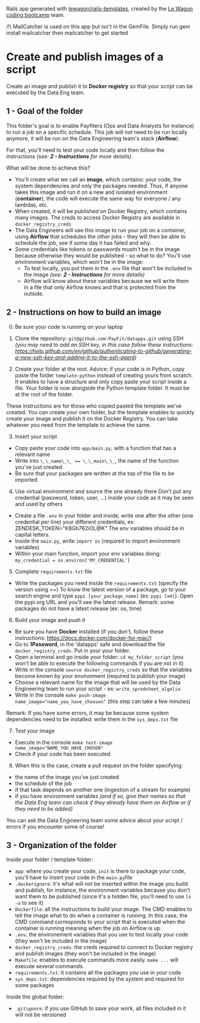 Rails app generated with [lewagon/rails-templates](https://github.com/lewagon/rails-templates), created by the [Le Wagon coding bootcamp](https://www.lewagon.com) team.

/!\ MailCatcher is used on this app but isn't in the GemFile.
Simply run gem install mailcatcher then mailcatcher to get started

# Create and publish images of a script
Create an image and publish it to **Docker registry** so that your script can be executed by the Data Eng team.

## 1 - Goal of the folder
This folder's goal is to enable Payfiters (Ops and Data Analysts for instance) to run a job on a specific schedule. This job will not need to be run locally anymore, it will be run on the Data Engineering team's stack (**Airflow**).

For that, you'll need to test your code locally and then follow the instructions *(see: **2 - Instructions** for more details)*.

What will be done to achieve this?
- You'll create what we call an **image**, which contains: your code, the system dependencies and only the packages needed. Thus, if anyone takes this image and run it on a new and isolated environment (**container**), the code will execute the same way for everyone /  any lambdas, etc.
- When created, it will be published on Docker Registry, which contains many images. The creds to access Docker Registry are available in `docker_registry_creds`
- The Data Engineers will use this image to run your job on a container, using **Airflow** that schedules the other jobs - they will then be able to schedule the job, see if some day it has failed and why.
- Some credentials like tokens or passwords mustn't be in the image because otherwise they would be published - so what to do? You'll use environment variables, which won't be in the image:
    - To test locally, you put them in the `.env` file that won't be included in the image *(see: **2 - Instructions** for more details)*
    - Airflow will know about these variables because we will write them in a file that only Airflow knows and that is protected from the outside.


## 2 - Instructions on how to build an image

0. Be sure your code is running on your laptop 

1. Clone the repository: `git@github.com:PayFit/datapps.git` using SSH *(you may need to add an SSH key, in this case follow these instructions: https://help.github.com/en/github/authenticating-to-github/generating-a-new-ssh-key-and-adding-it-to-the-ssh-agent)*

2. Create your folder at the root.
Advice: if your code is in Python, copy paste the folder `template-python` instead of creating yours from scratch. It enables to have a structure and only copy paste your script inside a file.
Your folder is now alongside the Python template folder. It must be at the root of the folder.

These instructions are for those who copied pasted the template we've created. You can create your own folder, but the template enables to quickly create your image and publish it on the Docker Registry. You can take whatever you need from the template to achieve the same.

3. Insert your script
- Copy paste your code into `app/main.py`, with a function that has a relevant name
- Write into `\_\_name\_\_ == \_\_main\_\_`, the name of the function you've just created
- Be sure that your packages are written at the top of the file to be imported

4. Use virtual environment and source the one already there
Don't put any credential (password, token, user, ...) inside your code as it may be seen and used by others
- Create a file `.env` in your folder and inside, write one after the other (one credential per line) your different credentials, ex: ZENDESK_TOKEN="K8Gh762iOL@K"
The env variables should be in capital letters.
- Inside the `main.py`, write `import os` (required to import environment variables)
- Within your main function, import your env variables doing: `my_credential = os.environ['MY_CREDENTIAL']`

5. Complete `requirements.txt` file
- Write the packages you need inside the `requirements.txt` (specify the version using ==)
To know the latest version of a package, go to your search engine and type `pypi [your_package_name]` (ex: `pypi lxml`). Open the pypi.org URL and you'll see the latest release.
Remark: some packages do not have a latest release (ex: os, time)

6. Build your image and push it
- Be sure you have **Docker** installed (if you don't, follow these instructions: https://docs.docker.com/docker-for-mac/)
- Go to **1Password**, in the 'datapps' safe and download the file `docker_registry_creds`. Put in your your folder.
- Open a terminal and go inside your folder: `cd my_folder_script` (you won't be able to execute the following commands if you are not in it)
- Write in the console `source docker_registry_creds` so that the variables become known by your environment (required to publish your image)
- Choose a relevant name for the image that will be used by the Data Engineering team to run your script - ex: `write_spredsheet_algolia`
- Write in the console `make push-image name_image="name_you_have_choosen"` (this step can take a few minutes)

Remark: If you have some errors, it may be because some system dependencies need to be installed: write them in the `sys_deps.txt` file

7. Test your image
- Execute in the console `make test-image name_image="NAME_YOU_HAVE_CHOSEN"`
- Check if your code has been executed

8. When this is the case, create a pull request on the folder specifying:
- the name of the image you've just created
- the schedule of the job
- if that task depends on another one (ingestion of a stream for example)
- if you have environment variables *(and if so, give their names so that the Data Eng team can check if they already have them on Airflow or if they need to be added)*

You can ask the Data Engineering team some advice about your script / errors if you encounter some of course!

## 3 - Organization of the folder

Inside your folder / template folder:
- `app`: where you create your code, `init` is there to package your code, you'll have to insert your code in the `main.py`file
- `.dockerignore`: it's what will not be inserted within the image you build and publish, for instance, the environment variables because you don't want them to be published (since it's a hidden file, you'll need to use `ls -a` to see it)
- `Dockerfile`: all the instructions to build your image. The CMD enables to tell the image what to do when a container is running. In this case, the CMD command corresponds to your script that is executed when the container is running meaning when the job on Airflow is up.
- `.env`: the environement variables that you use to test locally your code (they won't be included in the image)
- `docker_registry_creds`: the creds required to connect to Docker registry and publish images (they won't be included in the image)
- `Makefile`: enables to execute commands more easily. `make ...` will execute several commands.
- `requirements.txt`: it contains all the packages you use in your code
- `sys_deps.txt`: dependencies required by the system and required for some packages

Inside the global folder:
- `.gitignore`: if you use GitHub to save your work, all files included in it will not be versioned
